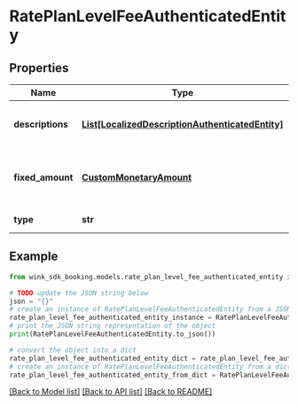 # RatePlanLevelFeeAuthenticatedEntity


## Properties

Name | Type | Description | Notes
------------ | ------------- | ------------- | -------------
**descriptions** | [**List[LocalizedDescriptionAuthenticatedEntity]**](LocalizedDescriptionAuthenticatedEntity.md) | List of localized descriptions for this fee. | 
**fixed_amount** | [**CustomMonetaryAmount**](CustomMonetaryAmount.md) | Rate plan level fixed fee amount in property currency | 
**type** | **str** | Rate plan fee type | 

## Example

```python
from wink_sdk_booking.models.rate_plan_level_fee_authenticated_entity import RatePlanLevelFeeAuthenticatedEntity

# TODO update the JSON string below
json = "{}"
# create an instance of RatePlanLevelFeeAuthenticatedEntity from a JSON string
rate_plan_level_fee_authenticated_entity_instance = RatePlanLevelFeeAuthenticatedEntity.from_json(json)
# print the JSON string representation of the object
print(RatePlanLevelFeeAuthenticatedEntity.to_json())

# convert the object into a dict
rate_plan_level_fee_authenticated_entity_dict = rate_plan_level_fee_authenticated_entity_instance.to_dict()
# create an instance of RatePlanLevelFeeAuthenticatedEntity from a dict
rate_plan_level_fee_authenticated_entity_from_dict = RatePlanLevelFeeAuthenticatedEntity.from_dict(rate_plan_level_fee_authenticated_entity_dict)
```
[[Back to Model list]](../README.md#documentation-for-models) [[Back to API list]](../README.md#documentation-for-api-endpoints) [[Back to README]](../README.md)


